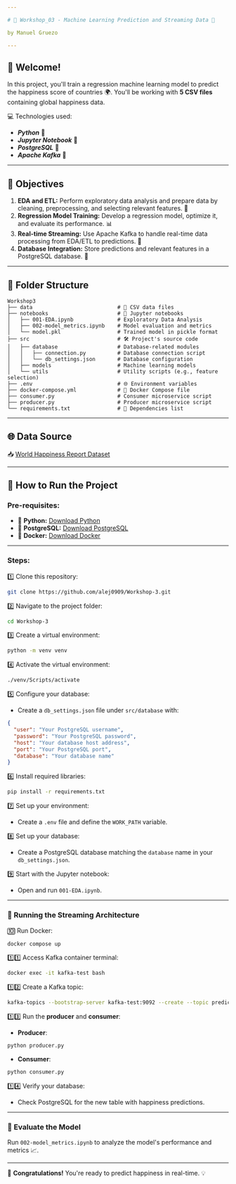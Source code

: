 ```yaml
---

# 🌟 Workshop_03 - Machine Learning Prediction and Streaming Data 🌟

by Manuel Gruezo

---
```


## 👋 Welcome!  

In this project, you'll train a regression machine learning model to predict the happiness score of countries 🌍. You'll be working with **5 CSV files** containing global happiness data.  

💻 Technologies used:  

- **_Python_** 🐍  
- **_Jupyter Notebook_** 📓  
- **_PostgreSQL_** 🐘  
- **_Apache Kafka_** 🚀  

---

## 🎯 Objectives  

1. **EDA and ETL:** Perform exploratory data analysis and prepare data by cleaning, preprocessing, and selecting relevant features. 🧹  
2. **Regression Model Training:** Develop a regression model, optimize it, and evaluate its performance. 📊  
3. **Real-time Streaming:** Use Apache Kafka to handle real-time data processing from EDA/ETL to predictions. 🔄  
4. **Database Integration:** Store predictions and relevant features in a PostgreSQL database. 📂  

---

## 📂 Folder Structure  

```
Workshop3
├── data                           # 📁 CSV data files
├── notebooks                      # 📝 Jupyter notebooks
│   ├── 001-EDA.ipynb              # Exploratory Data Analysis
│   ├── 002-model_metrics.ipynb    # Model evaluation and metrics
│   └── model.pkl                  # Trained model in pickle format
├── src                            # 🛠️ Project's source code
│   ├── database                   # Database-related modules
│   │   ├── connection.py          # Database connection script
│   │   └── db_settings.json       # Database configuration
│   ├── models                     # Machine learning models
│   └── utils                      # Utility scripts (e.g., feature selection)
├── .env                           # 🌐 Environment variables
├── docker-compose.yml             # 🐋 Docker Compose file
├── consumer.py                    # Consumer microservice script
├── producer.py                    # Producer microservice script
└── requirements.txt               # 📜 Dependencies list
```

---

## 🌐 Data Source  

📥 [World Happiness Report Dataset](https://www.kaggle.com/datasets/unsdsn/world-happiness)  

---

## 🚀 How to Run the Project  

### Pre-requisites:  

- 🐍 **Python:** [Download Python](https://www.python.org/downloads/)  
- 🐘 **PostgreSQL:** [Download PostgreSQL](https://www.postgresql.org/download/)  
- 🐋 **Docker:** [Download Docker](https://www.docker.com/get-started/)  

---

### Steps:

1️⃣ Clone this repository:  
```bash
git clone https://github.com/alej0909/Workshop-3.git
```  

2️⃣ Navigate to the project folder:  
```bash
cd Workshop-3
```  

3️⃣ Create a virtual environment:  
```bash
python -m venv venv
```  

4️⃣ Activate the virtual environment:  
```bash
./venv/Scripts/activate
```  

5️⃣ Configure your database:  
- Create a `db_settings.json` file under `src/database` with:  
```json
{
  "user": "Your PostgreSQL username",
  "password": "Your PostgreSQL password",
  "host": "Your database host address",
  "port": "Your PostgreSQL port",
  "database": "Your database name"
}
```  

6️⃣ Install required libraries:  
```bash
pip install -r requirements.txt
```  

7️⃣ Set up your environment:  
- Create a `.env` file and define the `WORK_PATH` variable.  

8️⃣ Set up your database:  
- Create a PostgreSQL database matching the `database` name in your `db_settings.json`.  

9️⃣ Start with the Jupyter notebook:  
- Open and run `001-EDA.ipynb`.  

---

### 🌟 Running the Streaming Architecture  

🔟 Run Docker:  
```bash
docker compose up
```  

1️⃣1️⃣ Access Kafka container terminal:  
```bash
docker exec -it kafka-test bash
```  

1️⃣2️⃣ Create a Kafka topic:  
```bash
kafka-topics --bootstrap-server kafka-test:9092 --create --topic predict-happiness
```  

1️⃣3️⃣ Run the **producer** and **consumer**:  

- **Producer**:  
```bash
python producer.py
```  

- **Consumer**:  
```bash
python consumer.py
```  

1️⃣4️⃣ Verify your database:  
- Check PostgreSQL for the new table with happiness predictions.  

---

### 🧪 Evaluate the Model  

Run `002-model_metrics.ipynb` to analyze the model's performance and metrics 📈.  

---

🎉 **Congratulations!** You're ready to predict happiness in real-time. 💡